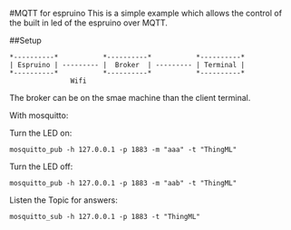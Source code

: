 #MQTT for espruino
This is a simple example which allows the control of the built in led of the espruino over MQTT.

##Setup

```
*----------*           *----------*           *----------*
| Espruino | --------- |  Broker  | --------- | Terminal |
*----------*           *----------*           *----------*
               Wifi
```

The broker can be on the smae machine than the client terminal.

With mosquitto:

Turn the LED on:
```
mosquitto_pub -h 127.0.0.1 -p 1883 -m "aaa" -t "ThingML"
```

Turn the LED off:
```
mosquitto_pub -h 127.0.0.1 -p 1883 -m "aab" -t "ThingML"
```

Listen the Topic for answers:
```
mosquitto_sub -h 127.0.0.1 -p 1883 -t "ThingML"
```


